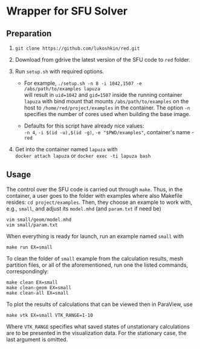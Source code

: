 # Wrapper for SFU Solver

## Preparation

1. ```git clone https://github.com/lukoshkin/red.git```
1. Download from gdrive the latest version of the SFU code
   to `red` folder.
1. Run `setup.sh` with required options.  

   * For example, ```./setup.sh -n 8 -i 1042,1507 -e /abs/path/to/examples lapuza```  
   will result in `uid=1042` and `gid=1507` inside the running container `lapuza` with
   bind mount that mounts `/abs/path/to/examples` on the host to `/home/red/project/examples`
   in the container. The option `-n` specifies the number of cores used
   when building the base image.

   * Defaults for this script have already nice values:  
   `-n 4`, `-i $(id -u),$(id -g)`, `-e "$PWD/examples"`, container's name - `red`

1. Get into the container named `lapuza` with  
   ```docker attach lapuza``` or ```docker exec -ti lapuza bash```


## Usage

The control over the SFU code is carried out through `make`.
Thus, in the container, a user goes to the folder with examples where
also Makefile resides: `cd project/examples`. Then, they choose an example
to work with, e.g., `small`, and adjust its `model.mhd` (and `param.txt` if need be)

```
vim small/geom/model.mhd
vim small/param.txt
```

When everything is ready for launch, run an example named `small` with

```
make run EX=small
```

To clean the folder of `small` example from the calculation results, mesh partition files,
or all of the aforementioned, run one the listed commands, correspondingly:

```
make clean EX=small
make clean-geom EX=small
make clean-all EX=small
```

To plot the results of calculations that can be viewed then in ParaView, use

```
make vtk EX=small VTK_RANGE=1-10
```

Where `VTK_RANGE` specifies what saved states of unstationary calculations
are to be presented in the visualization data. For the stationary case,
the last argument is omitted.

